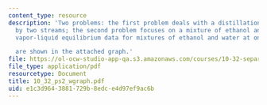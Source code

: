 ```yaml
---
content_type: resource
description: 'Two problems: the first problem deals with a distillation column fed
  by two streams; the second problem focuses on a mixture of ethanol and water. The
  vapor-liquid equilibrium data for mixtures of ethanol and water at one atmosphere

  are shown in the attached graph.'
file: https://ol-ocw-studio-app-qa.s3.amazonaws.com/courses/10-32-separation-processes-spring-2005/e1c3d9643881729b8edce4d97ef9ac6b_10_32_ps2_wgraph.pdf
file_type: application/pdf
resourcetype: Document
title: 10_32_ps2_wgraph.pdf
uid: e1c3d964-3881-729b-8edc-e4d97ef9ac6b
---
```


